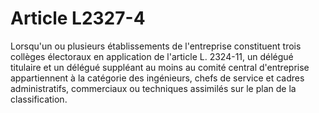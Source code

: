 # Article L2327-4

Lorsqu'un ou plusieurs établissements de l'entreprise constituent trois collèges électoraux en application de l'article L. 2324-11, un délégué titulaire et un délégué suppléant au moins au comité central d'entreprise appartiennent à la catégorie des ingénieurs, chefs de service et cadres administratifs, commerciaux ou techniques assimilés sur le plan de la classification.